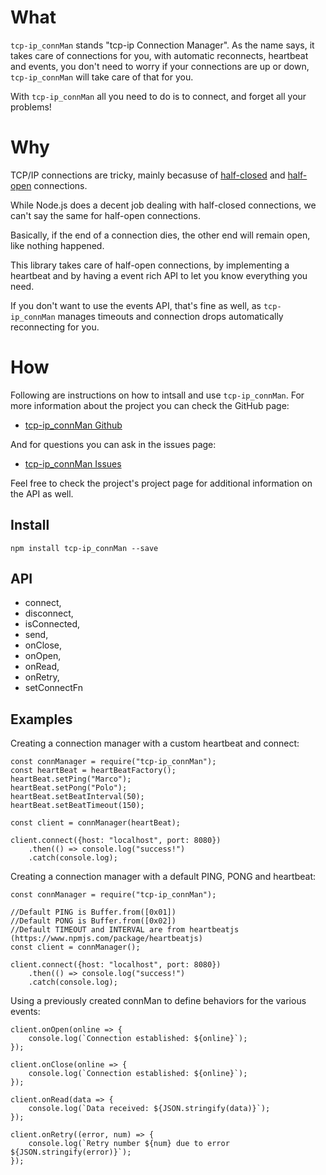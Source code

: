 #   What

`tcp-ip_connMan` stands "tcp-ip Connection Manager". As the name says, it takes 
care of connections for you, with automatic reconnects, heartbeat and events, 
you don't need to worry if your connections are up or down, `tcp-ip_connMan`
will take care of that for you.

With `tcp-ip_connMan` all you need to do is to connect, and forget all your 
problems!

#   Why

TCP/IP connections are tricky, mainly becasuse of [half-closed](https://superuser.com/a/615971/222770) 
and [half-open](https://blog.stephencleary.com/2009/05/detection-of-half-open-dropped.html) 
connections. 

While Node.js does a decent job dealing with half-closed connections, we can't say
the same for half-open connections. 

Basically, if the end of a connection dies, the other end will remain open, like
nothing happened. 

This library takes care of half-open connections, by implementing a heartbeat and
by having a event rich API to let you know everything you need. 

If you don't want to use the events API, that's fine as well, as `tcp-ip_connMan`
manages timeouts and connection drops automatically reconnecting for you. 

#   How

Following are instructions on how to intsall and use `tcp-ip_connMan`. For more 
information about the project you can check the GitHub page:

 - [tcp-ip_connMan Github](https://github.com/Fl4m3Ph03n1x/tcp-ip_connMan)

And for questions you can ask in the issues page:

 - [tcp-ip_connMan Issues](https://github.com/Fl4m3Ph03n1x/tcp-ip_connMan/issues)

Feel free to check the project's project page for additional information on the 
API as well.

##  Install

    npm install tcp-ip_connMan --save

##  API

 - connect,
 - disconnect,
 - isConnected,
 - send,
 - onClose,
 - onOpen,
 - onRead,
 - onRetry,
 - setConnectFn

##  Examples

Creating a connection manager with a custom heartbeat and connect:

    const connManager = require("tcp-ip_connMan");
    const heartBeat = heartBeatFactory();
    heartBeat.setPing("Marco");
    heartBeat.setPong("Polo");
    heartBeat.setBeatInterval(50);
    heartBeat.setBeatTimeout(150);
    
    const client = connManager(heartBeat);
    
    client.connect({host: "localhost", port: 8080})
        .then(() => console.log("success!")
        .catch(console.log);

Creating a connection manager with a default PING, PONG and heartbeat:

    const connManager = require("tcp-ip_connMan");
    
    //Default PING is Buffer.from([0x01])
    //Default PONG is Buffer.from([0x02])
    //Default TIMEOUT and INTERVAL are from heartbeatjs (https://www.npmjs.com/package/heartbeatjs)
    const client = connManager();
    
    client.connect({host: "localhost", port: 8080})
        .then(() => console.log("success!")
        .catch(console.log);

Using a previously created connMan to define behaviors for the various 
events:

    client.onOpen(online => {
        console.log(`Connection established: ${online}`);
    });
    
    client.onClose(online => {
        console.log(`Connection established: ${online}`);
    });
    
    client.onRead(data => {
        console.log(`Data received: ${JSON.stringify(data)}`);
    });
    
    client.onRetry((error, num) => {
        console.log(`Retry number ${num} due to error ${JSON.stringify(error)}`);
    });